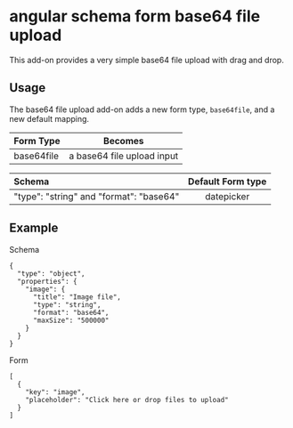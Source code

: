 angular schema form base64 file upload
==============================

This add-on provides a very simple base64 file upload with drag and drop.

Usage
-----
The base64 file upload add-on adds a new form type, `base64file`, and a new default
mapping.

|  Form Type     |   Becomes    |
|:---------------|:------------:|
|  base64file    |  a base64 file upload input |


| Schema             |   Default Form type  |
|:-------------------|:------------:|
| "type": "string" and "format": "base64"   |   datepicker   |


Example
----
Schema
```
{
  "type": "object",
  "properties": {
    "image": {
      "title": "Image file",
      "type": "string",
      "format": "base64",
      "maxSize": "500000"
    }
  }
}
```
Form
```
[
  {
    "key": "image",
    "placeholder": "Click here or drop files to upload"
  }
]
```
